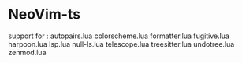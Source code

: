 # NeoVim-ts
support for :
autopairs.lua
colorscheme.lua
formatter.lua
fugitive.lua
harpoon.lua
lsp.lua
null-ls.lua
telescope.lua
treesitter.lua
undotree.lua
zenmod.lua
